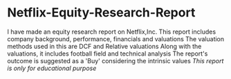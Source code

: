# Netflix-Equity-Research-Report
I have made an equity research report on Netflix,Inc.
This report includes company background, performance, financials and valuations
The valuation methods used in this are DCF and Relative valuations
Along with the valuations, it includes football field and technical analysis
The report's outcome is suggested as a 'Buy' considering the intrinsic values
*This report is only for educational purpose*

